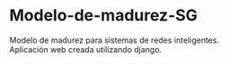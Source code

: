 # Modelo-de-madurez-SG
Modelo de madurez para sistemas de redes inteligentes. <br /> 
Aplicación web creada utilizando django.
